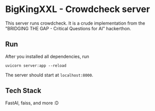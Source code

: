 # BigKingXXL - Crowdcheck server

This server runs crowdcheck. It is a crude implementation from the "BRIDGING THE GAP - Critical Questions for AI" hackerthon.

## Run

After you installed all dependencies, run 

```
uvicorn server:app --reload
```

The server should start at `localhost:8000`.

## Tech Stack

FastAI, faiss, and more :D
